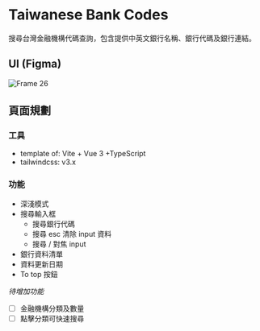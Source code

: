 # Taiwanese Bank Codes

搜尋台灣金融機構代碼查詢，包含提供中英文銀行名稱、銀行代碼及銀行連結。

## UI (Figma)

![Frame 26](https://user-images.githubusercontent.com/87239200/189030820-c0ecb01a-98ba-4b1d-8464-c93a72a39b9e.png)

## 頁面規劃

### 工具
- template of: Vite + Vue 3 +TypeScript
- tailwindcss: v3.x

### 功能
- 深淺模式
- 搜尋輸入框
  - 搜尋銀行代碼
  - 搜尋 esc 清除 input 資料
  - 搜尋 / 對焦 input
- 銀行資料清單
- 資料更新日期
- To top 按鈕

*待增加功能*
- [ ] 金融機構分類及數量
- [ ] 點擊分類可快速搜尋
